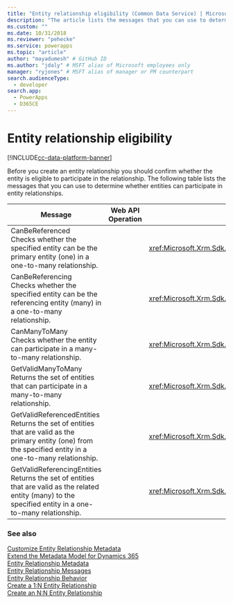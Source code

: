 ```yaml
---
title: "Entity relationship eligibility (Common Data Service) | Microsoft Docs" # Intent and product brand in a unique string of 43-59 chars including spaces
description: "The article lists the messages that you can use to determine whether entities can participate in entity relationships" # 115-145 characters including spaces. This abstract displays in the search result.
ms.custom: ""
ms.date: 10/31/2018
ms.reviewer: "pehecke"
ms.service: powerapps
ms.topic: "article"
author: "mayadumesh" # GitHub ID
ms.author: "jdaly" # MSFT alias of Microsoft employees only
manager: "ryjones" # MSFT alias of manager or PM counterpart
search.audienceType: 
  - developer
search.app: 
  - PowerApps
  - D365CE
---
```

# Entity relationship eligibility

[!INCLUDE[cc-data-platform-banner](../../includes/cc-data-platform-banner.md)]

Before you create an entity relationship you should confirm whether the entity is eligible to participate in the relationship. The following table lists the messages that you can use to determine whether entities can participate in entity relationships.  
  
|Message|Web API Operation|SDK Assembly|  
|-------------|-----------------|----------------|  
|CanBeReferenced</br>Checks whether the specified entity can be the primary entity (one) in a one-to-many relationship.|<xref href="Microsoft.Dynamics.CRM.CanBeReferenced?text=CanBeReferenced Action" />|<xref:Microsoft.Xrm.Sdk.Messages.CanBeReferencedRequest>|  
|CanBeReferencing</br>Checks whether the specified entity can be the referencing entity (many) in a one-to-many relationship.|<xref href="Microsoft.Dynamics.CRM.CanBeReferencing?text=CanBeReferencing Action" />|<xref:Microsoft.Xrm.Sdk.Messages.CanBeReferencingRequest>|  
|CanManyToMany</br>Checks whether the entity can participate in a many-to-many relationship.|<xref href="Microsoft.Dynamics.CRM.CanManyToMany?text=CanManyToMany Action" />|<xref:Microsoft.Xrm.Sdk.Messages.CanManyToManyRequest>|  
|GetValidManyToMany</br>Returns the set of entities that can participate in a many-to-many relationship.|<xref href="Microsoft.Dynamics.CRM.GetValidManyToMany?text=GetValidManyToMany Function" />|<xref:Microsoft.Xrm.Sdk.Messages.GetValidManyToManyRequest>|  
|GetValidReferencedEntities</br>Returns the set of entities that are valid as the primary entity (one) from the specified entity in a one-to-many relationship.|<xref href="Microsoft.Dynamics.CRM.GetValidReferencedEntities?text=GetValidReferencedEntities Function" />|<xref:Microsoft.Xrm.Sdk.Messages.GetValidReferencedEntitiesRequest>|  
|GetValidReferencingEntities</br>Returns the set of entities that are valid as the related entity (many) to the specified entity in a one-to-many relationship.|<xref href="Microsoft.Dynamics.CRM.GetValidReferencingEntities?text=GetValidReferencingEntities Function" />|<xref:Microsoft.Xrm.Sdk.Messages.GetValidReferencingEntitiesRequest>|  
  
### See also  
 [Customize Entity Relationship Metadata](/dynamics365/customer-engagement/developer/customize-entity-relationship-metadata)   
 [Extend the Metadata Model for Dynamics 365](/dynamics365/customer-engagement/developer/org-service/use-organization-service-metadata)   
 [Entity Relationship Metadata](/dynamics365/customer-engagement/developer/customize-entity-relationship-metadata)   
 [Entity Relationship Messages](entity-relationship-metadata-messages.md)   
 [Entity Relationship Behavior](/dynamics365/customer-engagement/developer/entity-relationship-behavior)   
 [Create a 1:N Entity Relationship](/dynamics365/customer-engagement/developer/org-service/create-retrieve-entity-relationships#BKMK_Create1NEntityRelationship)   
 [Create an N:N Entity Relationship](/dynamics365/customer-engagement/developer/org-service/create-retrieve-entity-relationships#BKMK_CreateNNEntityRelationship)
